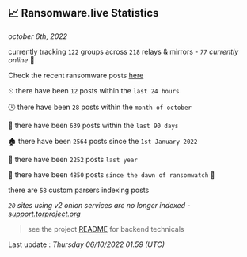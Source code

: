 
## 📈 Ransomware.live Statistics
_october 6th, 2022_

currently tracking `122` groups across `218` relays & mirrors - _`77` currently online_ 📡

Check the recent ransomware posts [here](https://www.ransomware.live/#/recentposts)


⏲ there have been `12` posts within the `last 24 hours`

🕓 there have been `28` posts within the `month of october`

📅 there have been `639` posts within the `last 90 days`

🏚 there have been `2564` posts since the `1st January 2022`

🚀 there have been `2252` posts `last year`

🦕 there have been `4850` posts `since the dawn of ransomwatch` 🐣

there are `58` custom parsers indexing posts

_`20` sites using v2 onion services are no longer indexed - [support.torproject.org](https://support.torproject.org/onionservices/v2-deprecation/)_

> see the project [README](https://github.com/jmousqueton/ransomwatch#readme) for backend technicals



Last update : _Thursday 06/10/2022 01.59 (UTC)_

